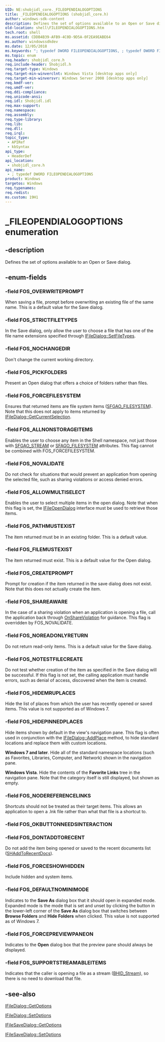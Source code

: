 ```yaml
---
UID: NE:shobjidl_core._FILEOPENDIALOGOPTIONS
title: _FILEOPENDIALOGOPTIONS (shobjidl_core.h)
author: windows-sdk-content
description: Defines the set of options available to an Open or Save dialog.
old-location: shell\FILEOPENDIALOGOPTIONS.htm
tech.root: shell
ms.assetid: CDDB4B39-AFB9-4C0D-9D5A-0F2EA9EABE64
ms.author: windowssdkdev
ms.date: 12/05/2018
ms.keywords: "; typedef DWORD FILEOPENDIALOGOPTIONS, ; typedef DWORD FILEOPENDIALOGOPTIONS enumeration [Windows Shell], FILEOPENDIALOGOPTIONS, FILEOPENDIALOGOPTIONS enumeration [Windows Shell], FOS_ALLNONSTORAGEITEMS, FOS_ALLOWMULTISELECT, FOS_CREATEPROMPT, FOS_DEFAULTNOMINIMODE, FOS_DONTADDTORECENT, FOS_FILEMUSTEXIST, FOS_FORCEFILESYSTEM, FOS_FORCEPREVIEWPANEON, FOS_FORCESHOWHIDDEN, FOS_HIDEMRUPLACES, FOS_HIDEPINNEDPLACES, FOS_NOCHANGEDIR, FOS_NODEREFERENCELINKS, FOS_NOREADONLYRETURN, FOS_NOTESTFILECREATE, FOS_NOVALIDATE, FOS_OVERWRITEPROMPT, FOS_PATHMUSTEXIST, FOS_PICKFOLDERS, FOS_SHAREAWARE, FOS_STRICTFILETYPES, FOS_SUPPORTSTREAMABLEITEMS, _FILEOPENDIALOGOPTIONS, shell.FILEOPENDIALOGOPTIONS, shobjidl_core/FILEOPENDIALOGOPTIONS, shobjidl_core/FOS_ALLNONSTORAGEITEMS, shobjidl_core/FOS_ALLOWMULTISELECT, shobjidl_core/FOS_CREATEPROMPT, shobjidl_core/FOS_DEFAULTNOMINIMODE, shobjidl_core/FOS_DONTADDTORECENT, shobjidl_core/FOS_FILEMUSTEXIST, shobjidl_core/FOS_FORCEFILESYSTEM, shobjidl_core/FOS_FORCEPREVIEWPANEON, shobjidl_core/FOS_FORCESHOWHIDDEN, shobjidl_core/FOS_HIDEMRUPLACES, shobjidl_core/FOS_HIDEPINNEDPLACES, shobjidl_core/FOS_NOCHANGEDIR, shobjidl_core/FOS_NODEREFERENCELINKS, shobjidl_core/FOS_NOREADONLYRETURN, shobjidl_core/FOS_NOTESTFILECREATE, shobjidl_core/FOS_NOVALIDATE, shobjidl_core/FOS_OVERWRITEPROMPT, shobjidl_core/FOS_PATHMUSTEXIST, shobjidl_core/FOS_PICKFOLDERS, shobjidl_core/FOS_SHAREAWARE, shobjidl_core/FOS_STRICTFILETYPES, shobjidl_core/FOS_SUPPORTSTREAMABLEITEMS"
ms.topic: enum
req.header: shobjidl_core.h
req.include-header: Shobjidl.h
req.target-type: Windows
req.target-min-winverclnt: Windows Vista [desktop apps only]
req.target-min-winversvr: Windows Server 2008 [desktop apps only]
req.kmdf-ver: 
req.umdf-ver: 
req.ddi-compliance: 
req.unicode-ansi: 
req.idl: Shobjidl.idl
req.max-support: 
req.namespace: 
req.assembly: 
req.type-library: 
req.lib: 
req.dll: 
req.irql: 
topic_type:
 - APIRef
 - kbSyntax
api_type:
 - HeaderDef
api_location:
 - shobjidl_core.h
api_name:
 - ; typedef DWORD FILEOPENDIALOGOPTIONS
product: Windows
targetos: Windows
req.typenames: 
req.redist: 
ms.custom: 19H1
---
```


# _FILEOPENDIALOGOPTIONS enumeration


## -description


Defines the set of options available to an Open or Save dialog.


## -enum-fields




### -field FOS_OVERWRITEPROMPT

When saving a file, prompt before overwriting an existing file of the same name. This is a default value for the Save dialog.


### -field FOS_STRICTFILETYPES

In the Save dialog, only allow the user to choose a file that has one of the file name extensions specified through <a href="https://msdn.microsoft.com/ca850988-7f2f-4faf-9ded-14db476fc452">IFileDialog::SetFileTypes</a>.


### -field FOS_NOCHANGEDIR

Don't change the current working directory.


### -field FOS_PICKFOLDERS

Present an Open dialog that offers a choice of folders rather than files.


### -field FOS_FORCEFILESYSTEM

Ensures that returned items are file system items (<a href="https://msdn.microsoft.com/3864b386-7653-4661-880c-e96c08ff0dbb">SFGAO_FILESYSTEM</a>). Note that this does not apply to items returned by <a href="https://msdn.microsoft.com/b3768c15-d933-43c0-8398-f8f1c16ecbf9">IFileDialog::GetCurrentSelection</a>.


### -field FOS_ALLNONSTORAGEITEMS

Enables the user to choose any item in the Shell namespace, not just those with <a href="https://msdn.microsoft.com/4cb85995-cdc8-4474-8c4d-c783ac91c759">SFGAO_STREAM</a> or <a href="https://msdn.microsoft.com/4cb85995-cdc8-4474-8c4d-c783ac91c759">SFAGO_FILESYSTEM</a> attributes. This flag cannot be combined with FOS_FORCEFILESYSTEM.


### -field FOS_NOVALIDATE

Do not check for situations that would prevent an application from opening the selected file, such as sharing violations or access denied errors.


### -field FOS_ALLOWMULTISELECT

Enables the user to select multiple items in the open dialog. Note that when this flag is set, the <a href="https://msdn.microsoft.com/f95b7106-18ab-4f7f-8d3f-267ac0293245">IFileOpenDialog</a> interface must be used to retrieve those items.


### -field FOS_PATHMUSTEXIST

The item returned must be in an existing folder. This is a default value.


### -field FOS_FILEMUSTEXIST

The item returned must exist. This is a default value for the Open dialog.


### -field FOS_CREATEPROMPT

Prompt for creation if the item returned in the save dialog does not exist. Note that this does not actually create the item.


### -field FOS_SHAREAWARE

In the case of a sharing violation when an application is opening a file, call the application back through <a href="https://msdn.microsoft.com/bd9cfa69-4e55-48ca-915a-e5ecccf8bf96">OnShareViolation</a> for guidance. This flag is overridden by FOS_NOVALIDATE.


### -field FOS_NOREADONLYRETURN

Do not return read-only items. This is a default value for the Save dialog.


### -field FOS_NOTESTFILECREATE

Do not test whether creation of the item as specified in the Save dialog will be successful. If this flag is not set, the calling application must handle errors, such as denial of access, discovered when the item is created.


### -field FOS_HIDEMRUPLACES

Hide the list of places from which the user has recently opened or saved items. This value is not supported as of Windows 7.


### -field FOS_HIDEPINNEDPLACES

Hide items shown by default in the view's navigation pane. This flag is often used in conjunction with the <a href="https://msdn.microsoft.com/2196e73f-4e0f-4213-b0a2-13a047486f40">IFileDialog::AddPlace</a> method, to hide standard locations and replace them with custom locations.

<b>Windows 7 and later</b>. Hide all of the standard namespace locations (such as Favorites, Libraries, Computer, and Network) shown in the navigation pane.

<b>Windows Vista</b>. Hide the contents of the <b>Favorite Links</b> tree in the navigation pane. Note that the category itself is still displayed, but shown as empty.


### -field FOS_NODEREFERENCELINKS

Shortcuts should not be treated as their target items. This allows an application to open a .lnk file rather than what that file is a shortcut to.


### -field FOS_OKBUTTONNEEDSINTERACTION


### -field FOS_DONTADDTORECENT

Do not add the item being opened or saved to the recent documents list (<a href="https://msdn.microsoft.com/84e065e6-b68d-4303-b98b-3f8507539468">SHAddToRecentDocs</a>).


### -field FOS_FORCESHOWHIDDEN

Include hidden and system items.


### -field FOS_DEFAULTNOMINIMODE

Indicates to the <b>Save As</b> dialog box that it should open in expanded mode. Expanded mode is the mode that is set and unset by clicking the button in the lower-left corner of the <b>Save As</b> dialog box that switches between <b>Browse Folders</b> and <b>Hide Folders</b> when clicked. This value is not supported as of Windows 7.


### -field FOS_FORCEPREVIEWPANEON

Indicates to the <b>Open</b> dialog box that the preview pane should always be displayed.


### -field FOS_SUPPORTSTREAMABLEITEMS

Indicates that the caller is opening a file as a stream (<a href="https://msdn.microsoft.com/fadd70cd-5018-4b71-af7b-d9c780ebddc5">BHID_Stream</a>), so there is no need to download that file.


## -see-also




<a href="https://msdn.microsoft.com/8a01b64d-b58e-4470-a5ed-8cf821b26c6b">IFileDialog::GetOptions</a>



<a href="https://msdn.microsoft.com/99def5c2-3fc3-416c-80a6-6009927ab63e">IFileDialog::SetOptions</a>



<a href="https://msdn.microsoft.com/05d34bca-97cf-4249-bd09-996532e182fb">IFileSaveDialog::GetOptions</a>



<a href="https://msdn.microsoft.com/064a412e-7fd5-4896-8c42-044aa53107a7">IFileSaveDialog::SetOptions</a>
 

 

